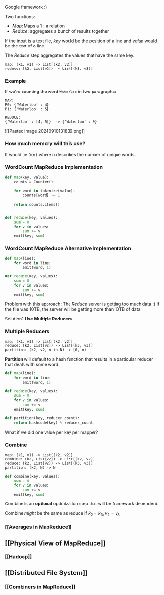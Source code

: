 Google framework :)

Two functions:
- *Map*: Maps a $1:n$ relation  
- *Reduce*: aggregates a bunch of results together   

If the input is a text file, *key* would be the position of a line and *value* would be the text of a line.

The *Reduce* step aggregates the values that have the same key.

```
map: (k1, v1) -> List[(k2, v2)]
reduce: (k2, List[v2]) -> List[(k3, v3)]
```

### Example
If we're counting the word `Waterloo` in two paragraphs:
```
MAP:
P0: {'Waterloo' : 4}
P1: {'Waterloo' : 5}

REDUCE:
{'Waterloo' : [4, 5]}  -> {'Waterloo' : 9}
```

![[Pasted image 20240910131839.png]]


### How much memory will this use?
It would be `O(n)` where n describes the number of unique words. 

### WordCount MapReduce Implementation

```Python
def map(key, value):
	counts = Counter()
	
	for word in tokenize(value):
		counts[word] += 1
		
	return counts.items()


def reduce(key, values):
	sum = 0 
	for v in values:
		sum += v 
	emit(key, sum)
```

### WordCount MapReduce Alternative Implementation
```Python 
def map(line):
	for word in line:
		emit(word, 1)

def reduce(key, values):
	sum = 0 
	for v in values:
		sum += v 
	emit(key, sum)
```

Problem with this approach:
The *Reduce* server is getting too much data :( If the file was 10TB, the server will be getting more than 10TB of data. 

Solution? **Use Multiple Reducers**

### Multiple Reducers

```
map: (k1, v1) -> List[(k2, v2)]
reduce: (k2, List[v2]) -> List[(k3, v3)]
partition: (k2, v2, n in N) -> [0, n)
```

**Partition** will default to a hash function that results in a particular reducer that deals with some word. 

```Python 
def map(line):
	for word in line:
		emit(word, 1)

def reduce(key, values):
	sum = 0 
	for v in values:
		sum += v 
	emit(key, sum)

def partition(key, reducer_count):
	return hashcode(key) % reducer_count
```

What if we did one value per key per mapper?
### Combine

```
map: (k1, v1) -> List[(k2, v2)]
combine: (k2, List[v2]) -> List[(k2, v2)]
reduce: (k2, List[v2]) -> List[(k3, v3)]
partition: (k2, N) -> N
```

```Python
def combine(key, values):
	sum = 0 
	for v in values:
		sum += v 
	emit(key, sum)
```

Combine is an **optional** optimization step that will be framework dependent. 

Combine *might* be the same as reduce if $k_{2} = k_{3}, v_{2} = v_{3}$

### [[Averages in MapReduce]]

## [[Physical View of MapReduce]]
### [[Hadoop]]

## [[Distributed File System]]

### [[Combiners in MapReduce]]
